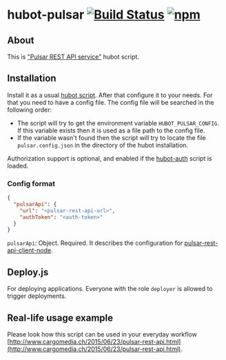 hubot-pulsar [![Build Status](https://img.shields.io/travis/cargomedia/hubot-pulsar/master.svg)](https://travis-ci.org/cargomedia/hubot-pulsar) [![npm](https://img.shields.io/npm/v/hubot-pulsar.svg)](https://www.npmjs.com/package/hubot-pulsar)
============

## About

This is ["Pulsar REST API service"](https://github.com/cargomedia/pulsar-rest-api) hubot script.

## Installation
Install it as a usual [hubot script](https://github.com/github/hubot/tree/master/docs#scripting). After that configure it to your needs. For that you need to have a config file. The config file will be searched in the following order:
* The script will try to get the environment variable `HUBOT_PULSAR_CONFIG`. If this variable exists then it is used as a file path to the config file.
* If the variable wasn't found then the script will try to locate the file `pulsar.config.json` in the directory of the hubot installation.

Authorization support is optional, and enabled if the [hubot-auth](https://github.com/hubot-scripts/hubot-auth) script is loaded.

### Config format
```json
{
  "pulsarApi": {
    "url": "<pulsar-rest-api-url>",
    "authToken": "<auth-token>"
  }
}
```

`pulsarApi`: Object. Required. It describes the configuration for [pulsar-rest-api-client-node](https://github.com/cargomedia/pulsar-rest-api-client-node).

## Deploy.js
For deploying applications.
Everyone with the role `deployer` is allowed to trigger deployments.

## Real-life usage example
Please look how this script can be used in your everyday workflow [http://www.cargomedia.ch/2015/06/23/pulsar-rest-api.html](http://www.cargomedia.ch/2015/06/23/pulsar-rest-api.html).
